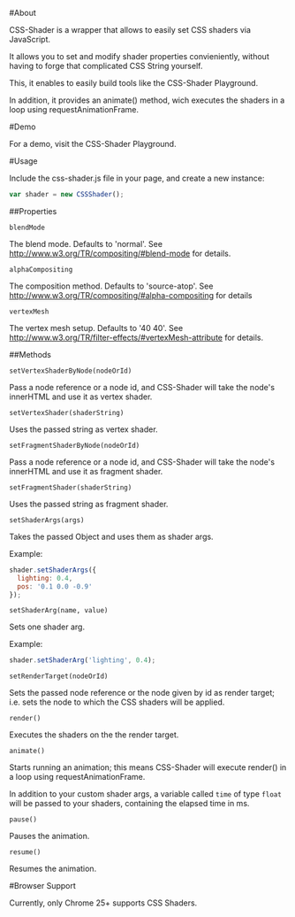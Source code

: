 #About

CSS-Shader is a wrapper that allows to easily set CSS shaders via JavaScript.

It allows you to set and modify shader properties convieniently, without having to forge that complicated CSS String yourself.

This, it enables to easily build tools like the CSS-Shader Playground.

In addition, it provides an animate() method, wich executes the shaders in a loop using requestAnimationFrame.

#Demo

For a demo, visit the CSS-Shader Playground.

#Usage

Include the css-shader.js file in your page, and create a new instance:

~~~javascript
var shader = new CSSShader();
~~~

##Properties

`blendMode`

The blend mode. Defaults to 'normal'. See http://www.w3.org/TR/compositing/#blend-mode for details.
  
`alphaCompositing`

The composition method. Defaults to 'source-atop'. See http://www.w3.org/TR/compositing/#alpha-compositing for details

`vertexMesh`

The vertex mesh setup. Defaults to '40 40'. See http://www.w3.org/TR/filter-effects/#vertexMesh-attribute for details.

##Methods

`setVertexShaderByNode(nodeOrId)`

Pass a node reference or a node id, and CSS-Shader will take the node's innerHTML and use it as vertex shader.

`setVertexShader(shaderString)`

Uses the passed string as vertex shader.

`setFragmentShaderByNode(nodeOrId)`

Pass a node reference or a node id, and CSS-Shader will take the node's innerHTML and use it as fragment shader.

`setFragmentShader(shaderString)`

Uses the passed string as fragment shader.

`setShaderArgs(args)`

Takes the passed Object and uses them as shader args.

Example:

~~~javascript
shader.setShaderArgs({
  lighting: 0.4,
  pos: '0.1 0.0 -0.9'
});
~~~

`setShaderArg(name, value)`

Sets one shader arg.

Example:

~~~javascript
shader.setShaderArg('lighting', 0.4);
~~~

`setRenderTarget(nodeOrId)`

Sets the passed node reference or the node given by id as render target; i.e. sets the node to which the CSS shaders will be applied.

`render()`

Executes the shaders on the the render target.

`animate()`

Starts running an animation; this means CSS-Shader will execute render() in a loop using requestAnimationFrame.

In addition to your custom shader args, a variable called `time` of type `float` will be passed to your shaders, containing the elapsed time in ms.

`pause()`

Pauses the animation.

`resume()`

Resumes the animation.

#Browser Support

Currently, only Chrome 25+ supports CSS Shaders.
